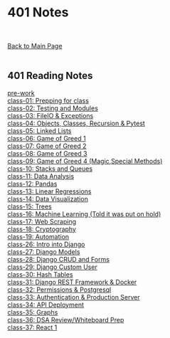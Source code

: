 # 401 Notes
<br>

[Back to Main Page](./../README.md)<br><br>

## 401 Reading Notes
[pre-work](prework.md)<br>
[class-01: Prepping for class](class-01.md)<br>
[class-02: Testing and Modules](class-02.md)<br>
[class-03: FileIO & Exceptions](class-03.md)<br>
[class-04: Objects, Classes, Recursion & Pytest](class-04.md)<br>
[class-05: Linked Lists](class-05.md)<br>
[class-06: Game of Greed 1](class-06.md)<br>
[class-07: Game of Greed 2](class-07.md)<br>
[class-08: Game of Greed 3](class-08.md)<br>
[class-09: Game of Greed 4 (Magic,Special Methods)](class-09.md)<br>
[class-10: Stacks and Queues](class-10.md)<br>
[class-11: Data Analysis](class-11.md)<br>
[class-12: Pandas](class-12.md)<br>
[class-13: Linear Regressions](class-13.md)<br>
[class-14: Data Visualization](class-14.md)<br>
[class-15: Trees](class-15.md)<br>
[class-16: Machine Learning (Told it was put on hold)](class-16.md)<br>
[class-17: Web Scraping](class-17.md)<br>
[class-18: Cryptography](class-18.md)<br>
[class-19: Automation](class-19.md)<br>
[class-26: Intro into Django](class-26.md)<br>
[class-27: Django Models](class-27.md)<br>
[class-28: Django CRUD and Forms](class-28.md)<br>
[class-29: Django Custom User](class-29.md)<br>
[class-30: Hash Tables](class-30.md)<br>
[class-31: Django REST Framework & Docker](class-31.md)<br>
[class-32: Permissions & Postgresql](class-32.md)<br>
[class-33: Authentication & Production Server](class-33.md)<br>
[class-34: API Deployment](class-34.md)<br>
[class-35: Graphs](class-35.md)<br>
[class-36: DSA Review/Whiteboard Prep](class-36.md)<br>
[class-37: React 1](class-37.md)<br>
<!-- [class-38:](class-38.md)<br> -->
<!-- [class-39:](class-39.md)<br> -->
<!-- [class-40:](class-40.md)<br> -->
<!-- [class-41:](class-41.md)<br> -->
<!-- [class-42:](class-42.md)<br> -->
<!-- [class-43:](class-43.md)<br> -->
<!-- [class-44:](class-44.md)<br> -->

<!-- # 401 Daily Notes
[notes-01](dailynotes/daily-01.md)<br>
[notes-02](dailynotes/daily-02.md)<br>
[notes-03](dailynotes/daily-03.md)<br>
[notes-04](dailynotes/daily-04.md)<br>
[notes-05](dailynotes/daily-05.md)<br>
[notes-06](dailynotes/daily-06.md)<br>
[notes-07](dailynotes/daily-07.md)<br>
[notes-08](dailynotes/daily-08.md)<br>
[notes-09](dailynotes/daily-09.md)<br>
[notes-10](dailynotes/daily-10.md)<br> -->

<!-- <3  -->
